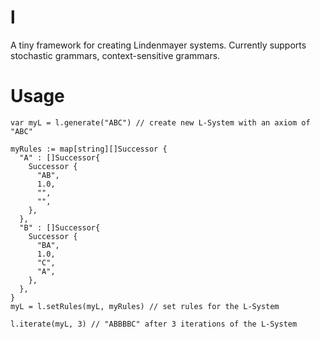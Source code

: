 # l
A tiny framework for creating Lindenmayer systems. Currently supports stochastic grammars, context-sensitive grammars.

# Usage
```
var myL = l.generate("ABC") // create new L-System with an axiom of "ABC"

myRules := map[string][]Successor {
  "A" : []Successor{
    Successor {
      "AB",
      1.0,
      "",
      "",
    },
  },
  "B" : []Successor{
    Successor {
      "BA",
      1.0,
      "C",
      "A",
    },
  },
}
myL = l.setRules(myL, myRules) // set rules for the L-System

l.iterate(myL, 3) // "ABBBBC" after 3 iterations of the L-System
```
